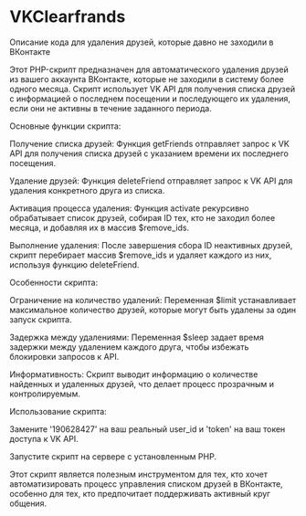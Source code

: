 # VKClearfrands
Описание кода для удаления друзей, которые давно не заходили в ВКонтакте

Этот PHP-скрипт предназначен для автоматического удаления друзей из вашего аккаунта ВКонтакте, которые не заходили в систему более одного месяца. Скрипт использует VK API для получения списка друзей с информацией о последнем посещении и последующего их удаления, если они не активны в течение заданного периода.

Основные функции скрипта:

Получение списка друзей: Функция getFriends отправляет запрос к VK API для получения списка друзей с указанием времени их последнего посещения.

Удаление друзей: Функция deleteFriend отправляет запрос к VK API для удаления конкретного друга из списка.

Активация процесса удаления: Функция activate рекурсивно обрабатывает список друзей, собирая ID тех, кто не заходил более месяца, и добавляя их в массив $remove_ids.

Выполнение удаления: После завершения сбора ID неактивных друзей, скрипт перебирает массив $remove_ids и удаляет каждого из них, используя функцию deleteFriend.

Особенности скрипта:

Ограничение на количество удалений: Переменная $limit устанавливает максимальное количество друзей, которые могут быть удалены за один запуск скрипта.

Задержка между удалениями: Переменная $sleep задает время задержки между удалением каждого друга, чтобы избежать блокировки запросов к API.

Информативность: Скрипт выводит информацию о количестве найденных и удаленных друзей, что делает процесс прозрачным и контролируемым.

Использование скрипта:

Замените '190628427' на ваш реальный user_id и 'token' на ваш токен доступа к VK API.

Запустите скрипт на сервере с установленным PHP.

Этот скрипт является полезным инструментом для тех, кто хочет автоматизировать процесс управления списком друзей в ВКонтакте, особенно для тех, кто предпочитает поддерживать активный круг общения.
